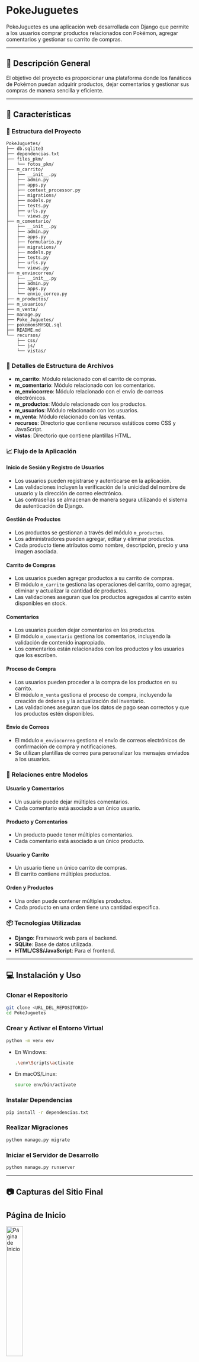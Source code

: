 # PokeJuguetes

PokeJuguetes es una aplicación web desarrollada con Django que permite a los usuarios comprar productos relacionados con Pokémon, agregar comentarios y gestionar su carrito de compras.

---

## 📄 Descripción General

El objetivo del proyecto es proporcionar una plataforma donde los fanáticos de Pokémon puedan adquirir productos, dejar comentarios y gestionar sus compras de manera sencilla y eficiente.

---

## 📕 Características

### 📃 Estructura del Proyecto

```plaintext
PokeJuguetes/
├── db.sqlite3
├── dependencias.txt
├── files_pkm/
│   └── fotos_pkm/
├── m_carrito/
│   ├── __init__.py
│   ├── admin.py
│   ├── apps.py
│   ├── context_processor.py
│   ├── migrations/
│   ├── models.py
│   ├── tests.py
│   ├── urls.py
│   └── views.py
├── m_comentario/
│   ├── __init__.py
│   ├── admin.py
│   ├── apps.py
│   ├── formulario.py
│   ├── migrations/
│   ├── models.py
│   ├── tests.py
│   ├── urls.py
│   └── views.py
├── m_enviocorreo/
│   ├── __init__.py
│   ├── admin.py
│   ├── apps.py
│   └── envio_correo.py
├── m_productos/
├── m_usuarios/
├── m_venta/
├── manage.py
├── Poke_Juguetes/
├── pokemonsMYSQL.sql
├── README.md
└── recursos/
    ├── css/
    └── js/
    └── vistas/
```
### 📂 Detalles de Estructura de Archivos

- **m_carrito**: Módulo relacionado con el carrito de compras.
- **m_comentario**: Módulo relacionado con los comentarios.
- **m_enviocorreo**: Módulo relacionado con el envío de correos electrónicos.
- **m_productos**: Módulo relacionado con los productos.
- **m_usuarios**: Módulo relacionado con los usuarios.
- **m_venta**: Módulo relacionado con las ventas.
- **recursos**: Directorio que contiene recursos estáticos como CSS y JavaScript.
- **vistas**: Directorio que contiene plantillas HTML.

### 📈 Flujo de la Aplicación

#### Inicio de Sesión y Registro de Usuarios

- Los usuarios pueden registrarse y autenticarse en la aplicación.
- Las validaciones incluyen la verificación de la unicidad del nombre de usuario y la dirección de correo electrónico.
- Las contraseñas se almacenan de manera segura utilizando el sistema de autenticación de Django.

#### Gestión de Productos

- Los productos se gestionan a través del módulo `m_productos`.
- Los administradores pueden agregar, editar y eliminar productos.
- Cada producto tiene atributos como nombre, descripción, precio y una imagen asociada.

#### Carrito de Compras

- Los usuarios pueden agregar productos a su carrito de compras.
- El módulo `m_carrito` gestiona las operaciones del carrito, como agregar, eliminar y actualizar la cantidad de productos.
- Las validaciones aseguran que los productos agregados al carrito estén disponibles en stock.

#### Comentarios

- Los usuarios pueden dejar comentarios en los productos.
- El módulo `m_comentario` gestiona los comentarios, incluyendo la validación de contenido inapropiado.
- Los comentarios están relacionados con los productos y los usuarios que los escriben.

#### Proceso de Compra

- Los usuarios pueden proceder a la compra de los productos en su carrito.
- El módulo `m_venta` gestiona el proceso de compra, incluyendo la creación de órdenes y la actualización del inventario.
- Las validaciones aseguran que los datos de pago sean correctos y que los productos estén disponibles.

#### Envío de Correos

- El módulo `m_enviocorreo` gestiona el envío de correos electrónicos de confirmación de compra y notificaciones.
- Se utilizan plantillas de correo para personalizar los mensajes enviados a los usuarios.

### 🔄 Relaciones entre Modelos

#### Usuario y Comentarios

- Un usuario puede dejar múltiples comentarios.
- Cada comentario está asociado a un único usuario.

#### Producto y Comentarios

- Un producto puede tener múltiples comentarios.
- Cada comentario está asociado a un único producto.

#### Usuario y Carrito

- Un usuario tiene un único carrito de compras.
- El carrito contiene múltiples productos.

#### Orden y Productos

- Una orden puede contener múltiples productos.
- Cada producto en una orden tiene una cantidad específica.

### 📦 Tecnologías Utilizadas

- **Django**: Framework web para el backend.
- **SQLite**: Base de datos utilizada.
- **HTML/CSS/JavaScript**: Para el frontend.

---

## 💻 Instalación y Uso

### Clonar el Repositorio

```sh
git clone <URL_DEL_REPOSITORIO>
cd PokeJuguetes
```

### Crear y Activar el Entorno Virtual

```sh
python -m venv env
```

- En Windows:
    ```sh
    .\env\Scripts\activate
    ```
- En macOS/Linux:
    ```sh
    source env/bin/activate
    ```

### Instalar Dependencias

```sh
pip install -r dependencias.txt
```

### Realizar Migraciones

```sh
python manage.py migrate
```

### Iniciar el Servidor de Desarrollo
```sh
python manage.py runserver
```

---

## 📷 Capturas del Sitio Final

<p align="center">
    <h2> Página de Inicio</h2>
    <img src="recursos/img/readme_img/1.png" alt="Página de Inicio" width="30%" onmouseover="this.style.width='100%'" onmouseout="this.style.width='30%'">
    <h2> Página de Productos</h2>
    <img src="ruta/a/imagen_productos.png" alt="Página de Productos" width="30%" onmouseover="this.style.width='100%'" onmouseout="this.style.width='30%'">
    <h2> Página de Carrito</h2>
    <img src="ruta/a/imagen_carrito.png" alt="Página de Carrito" width="30%" onmouseover="this.style.width='100%'" onmouseout="this.style.width='30%'">
    <h2> Página de Comentarios</h2>
    <img src="ruta/a/imagen_comentarios.png" alt="Página de Comentarios" width="30%" onmouseover="this.style.width='100%'" onmouseout="this.style.width='30%'>
</p>

---

## 📧 Contacto

Para consultas o sugerencias relacionadas con este proyecto, puedes contactar a:

- ** Nombre del Autor: Carlos Vallejos
- ** Correo Electrónico: [vallejos.leon.carlos@gmail.com]
 

